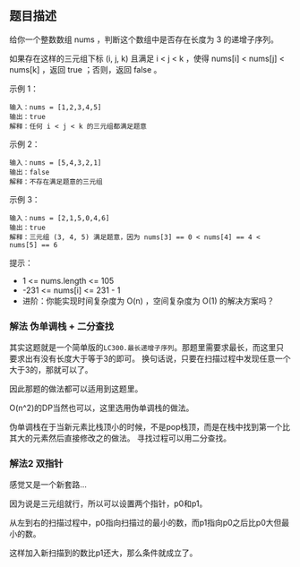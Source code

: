## 题目描述

给你一个整数数组 nums ，判断这个数组中是否存在长度为 3 的递增子序列。

如果存在这样的三元组下标 (i, j, k) 且满足 i < j < k ，使得 nums[i] < nums[j] < nums[k] ，返回 true ；否则，返回 false 。

示例 1：
```
输入：nums = [1,2,3,4,5]
输出：true
解释：任何 i < j < k 的三元组都满足题意
```
示例 2：
```
输入：nums = [5,4,3,2,1]
输出：false
解释：不存在满足题意的三元组
```
示例 3：
```
输入：nums = [2,1,5,0,4,6]
输出：true
解释：三元组 (3, 4, 5) 满足题意，因为 nums[3] == 0 < nums[4] == 4 < nums[5] == 6
```

提示：
- 1 <= nums.length <= 105
- -231 <= nums[i] <= 231 - 1
- 进阶：你能实现时间复杂度为 O(n) ，空间复杂度为 O(1) 的解决方案吗？


### 解法 伪单调栈 + 二分查找
其实这题就是一个简单版的`LC300.最长递增子序列`。那题里需要求最长，而这里只要求出有没有长度大于等于3的即可。
换句话说，只要在扫描过程中发现任意一个大于3的，那就可以了。

因此那题的做法都可以适用到这题里。

O(n^2)的DP当然也可以，这里选用伪单调栈的做法。

伪单调栈在于当新元素比栈顶小的时候，不是pop栈顶，而是在栈中找到第一个比其大的元素然后直接修改之的做法。
寻找过程可以用二分查找。

### 解法2 双指针
感觉又是一个新套路…

因为说是三元组就行，所以可以设置两个指针，p0和p1。

从左到右的扫描过程中，p0指向扫描过的最小的数，而p1指向p0之后比p0大但最小的数。

这样加入新扫描到的数比p1还大，那么条件就成立了。

